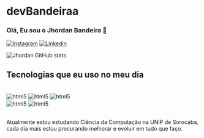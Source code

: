 # devBandeiraa

### Olá, Eu sou o Jhordan Bandeira 👋

[![Instagram](https://img.shields.io/badge/Instagram-E4405F?style=for-the-badge&logo=instagram&logoColor=white)](https://instagram.com/jgbandeira__)
[![Linkedin](https://img.shields.io/badge/LinkedIn-0077B5?style=for-the-badge&logo=linkedin&logoColor=white)](https://www.linkedin.com/in/jhordan-gabriel-bandeira-06b59b279/)

![Jhordan GitHub stats](https://github-readme-stats.vercel.app/api?username=JhordanBandeira&show_icons=true&bg_color=dracula)

## Tecnologias que eu uso no meu dia 

<div style="display: inline_block"><br/>
<img align="center" alt="html5" src="https://img.shields.io/badge/Python-14354C?style=for-the-badge&logo=python&logoColor=white" />
<img align="center" alt="html5" src="https://img.shields.io/badge/HTML-239120?style=for-the-badge&logo=html5&logoColor=white" />
<img align="center" alt="html5" src="https://img.shields.io/badge/Microsoft%20SQL%20Server-CC2927?style=for-the-badge&logo=microsoft%20sql%20server&logoColor=white" /><br/>
<img align="center" alt="html5" src="https://img.shields.io/badge/Microsoft_Excel-217346?style=for-the-badge&logo=microsoft-excel&logoColor=white" />
<img align="center" alt="html5" src="https://img.shields.io/badge/Microsoft_Office-D83B01?style=for-the-badge&logo=microsoft-office&logoColor=white" />
</div><br/>

Atualmente estou estudando Ciência da Computação na UNIP de Sorocaba,<br/> cada dia mais estou procurando melhorar e evoluir em tudo que faço.

